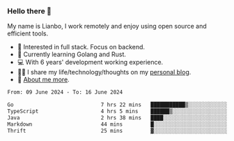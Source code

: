 ### Hello there 👋

My name is Lianbo, I work remotely and enjoy using open source and efficient tools.

- 🔭 Interested in full stack. Focus on backend.
- 🌱 Currently learning Golang and Rust.
- 💻 With 6 years' development working experience.
- ✍🏻 I share my life/technology/thoughts on my [personal blog](https://godruoyi.com).
- 👒 [About me more](https://godruoyi.com/posts/about-godruoyi).

<!--START_SECTION:waka-->

```txt
From: 09 June 2024 - To: 16 June 2024

Go                            7 hrs 22 mins   ███████████▒░░░░░░░░░░░░░   45.72 %
TypeScript                    4 hrs 5 mins    ██████▒░░░░░░░░░░░░░░░░░░   25.38 %
Java                          2 hrs 38 mins   ████░░░░░░░░░░░░░░░░░░░░░   16.32 %
Markdown                      44 mins         █░░░░░░░░░░░░░░░░░░░░░░░░   04.59 %
Thrift                        25 mins         ▓░░░░░░░░░░░░░░░░░░░░░░░░   02.60 %
```

<!--END_SECTION:waka-->
